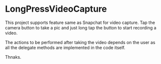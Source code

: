# LongPressVideoCapture

This project supports feature same as Snapchat for video capture. Tap the camera button to take a pic and just long tap the 
button to start recording a video.

The actions to be performed after taking the video depends on the user as all the delegate methods are implemented in the code itself.

Thnaks.
